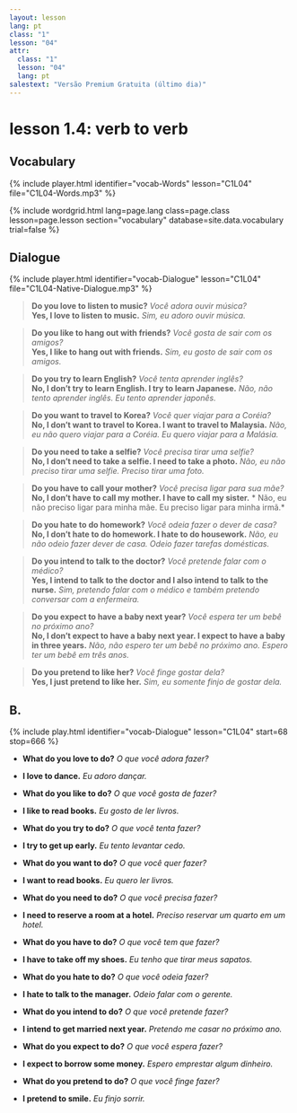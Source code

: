 ```yaml
---
layout: lesson
lang: pt
class: "1"
lesson: "04"
attr:
  class: "1"
  lesson: "04"
  lang: pt
salestext: "Versão Premium Gratuita (último dia)"
---
```


# lesson 1.4: verb to verb 

## Vocabulary
{% include player.html identifier="vocab-Words" lesson="C1L04" file="C1L04-Words.mp3" %}

{% include wordgrid.html lang=page.lang
		class=page.class 
		lesson=page.lesson 
		section="vocabulary"
		database=site.data.vocabulary 
		trial=false %}


## Dialogue
{% include player.html identifier="vocab-Dialogue" lesson="C1L04" file="C1L04-Native-Dialogue.mp3" %}


> **Do you love to listen to music?** *Você adora ouvir música?*  
> **Yes, I love to listen to music.** *Sim, eu adoro ouvir música.*  

> **Do you like to hang out with friends?** *Você gosta de sair com os amigos?*    
> **Yes, I like to hang out with friends.** *Sim, eu gosto de sair com os amigos.*    


> **Do you try to learn English?** *Você tenta aprender inglês?*  
> **No, I don’t try to learn English. I try to learn Japanese.** *Não, não tento aprender inglês. Eu tento aprender japonês.*  

> **Do you want to travel to Korea?** *Você quer viajar para a Coréia?*  
> **No, I don’t want to travel to Korea. I want to travel to Malaysia.** *Não, eu não quero viajar para a Coréia. Eu quero viajar para a Malásia.*  

> **Do you need to take a selfie?** *Você precisa tirar uma selfie?*  
> **No, I don’t need to take a selfie. I need to take a photo.** *Não, eu não preciso tirar uma selfie. Preciso tirar uma foto.*  

> **Do you have to call your mother?** *Você precisa ligar para sua mãe?*  
> **No, I don’t have to call my mother. I have to call my sister.** *
Não, eu não preciso ligar para minha mãe. Eu preciso ligar para minha irmã.*  

> **Do you hate to do homework?** *Você odeia fazer o dever de casa?*  
> **No, I don’t hate to do homework. I hate to do housework.** *Não, eu não odeio fazer dever de casa. Odeio fazer tarefas domésticas.*  

> **Do you intend to talk to the doctor?** *Você pretende falar com o médico?*  
> **Yes, I intend to talk to the doctor and I also intend to talk to the nurse.** *Sim, pretendo falar com o médico e também pretendo conversar com a enfermeira.*  

> **Do you expect to have a baby next year?** *Você espera ter um bebê no próximo ano?*  
> **No, I don’t expect to have a baby next year. I expect to have a baby in three years.** *Não, não espero ter um bebê no próximo ano. Espero ter um bebê em três anos.*  

> **Do you pretend to like her?** *Você finge gostar dela?*  
> **Yes, I just pretend to like her.** *Sim, eu somente finjo de gostar dela.*  


## B.
{% include play.html identifier="vocab-Dialogue" lesson="C1L04" start=68 stop=666 %}

- **What do you love to do?** *O que você adora fazer?*
- **I love to dance.** *Eu adoro dançar.*

- **What do you like to do?** *O que você gosta de fazer?*
- **I like to read books.** *Eu gosto de ler livros.*

- **What do you try to do?** *O que você tenta fazer?*
- **I try to get up early.** *Eu tento levantar cedo.*

- **What do you want to do?** *O que você quer fazer?*
- **I want to read books.** *Eu quero ler livros.*

- **What do you need to do?** *O que você precisa fazer?*
- **I need to reserve a room at a hotel.** *Preciso reservar um quarto em um hotel.*

- **What do you have to do?** *O que você tem que fazer?*
- **I have to take off my shoes.** *Eu tenho que tirar meus sapatos.*

- **What do you hate to do?** *O que você odeia fazer?*
- **I hate to talk to the manager.** *Odeio falar com o gerente.*

- **What do you intend to do?** *O que você pretende fazer?*
- **I intend to get married next year.** *Pretendo me casar no próximo ano.*

- **What do you expect to do?** *O que você espera fazer?*
- **I expect to borrow some money.** *Espero emprestar algum dinheiro.*

- **What do you pretend to do?** *O que você finge fazer?*
- **I pretend to smile.** *Eu finjo sorrir.*

 
 